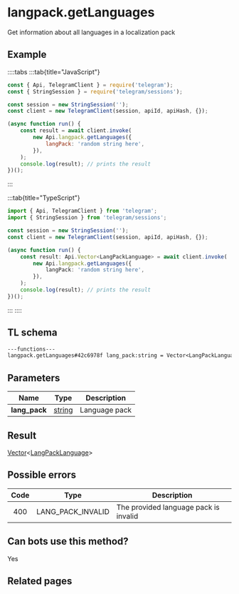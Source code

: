 # langpack.getLanguages

Get information about all languages in a localization pack

## Example

::::tabs
:::tab{title="JavaScript"}

```js
const { Api, TelegramClient } = require('telegram');
const { StringSession } = require('telegram/sessions');

const session = new StringSession('');
const client = new TelegramClient(session, apiId, apiHash, {});

(async function run() {
    const result = await client.invoke(
        new Api.langpack.getLanguages({
            langPack: 'random string here',
        }),
    );
    console.log(result); // prints the result
})();
```

:::

:::tab{title="TypeScript"}

```ts
import { Api, TelegramClient } from 'telegram';
import { StringSession } from 'telegram/sessions';

const session = new StringSession('');
const client = new TelegramClient(session, apiId, apiHash, {});

(async function run() {
    const result: Api.Vector<LangPackLanguage> = await client.invoke(
        new Api.langpack.getLanguages({
            langPack: 'random string here',
        }),
    );
    console.log(result); // prints the result
})();
```

:::
::::

## TL schema

```txt
---functions---
langpack.getLanguages#42c6978f lang_pack:string = Vector<LangPackLanguage>;
```

## Parameters

|     Name      | Type                                            | Description   |
| :-----------: | ----------------------------------------------- | ------------- |
| **lang_pack** | [string](https://core.telegram.org/type/string) | Language pack |

## Result

[Vector](https://core.telegram.org/type/Vector%20t)<[LangPackLanguage](https://core.telegram.org/type/LangPackLanguage)>

## Possible errors

| Code | Type              | Description                           |
| :--: | ----------------- | ------------------------------------- |
| 400  | LANG_PACK_INVALID | The provided language pack is invalid |

## Can bots use this method?

Yes

## Related pages
